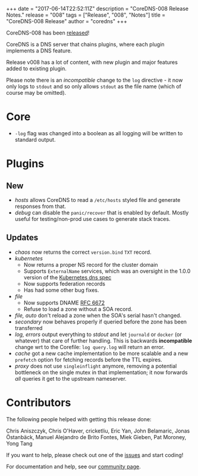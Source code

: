 +++
date = "2017-06-14T22:52:11Z"
description = "CoreDNS-008 Release Notes."
release = "008"
tags = ["Release", "008", "Notes"]
title = "CoreDNS-008 Release"
author = "coredns"
+++

CoreDNS-008 has been [released](https://github.com/bhaswanth88/coredns/releases/tag/v008)!

CoreDNS is a DNS server that chains plugins, where each plugin implements a DNS feature.

Release v008 has a lot of content, with new plugin and major features added to existing plugin.

Please note there is an *incompatible* change to the `log` directive - it now only logs to `stdout` and so
only allows `stdout` as the file name (which of course may be omitted).

# Core

* `-log` flag was changed into a boolean as all logging will be written to standard output.

# Plugins

## New

* *hosts* allows CoreDNS to read a `/etc/hosts` styled file and generate responses from that.
* *debug* can disable the `panic/recover` that is enabled by default. Mostly useful for testing/non-prod use cases to generate stack traces.

## Updates

* *chaos* now returns the correct `version.bind` `TXT` record.
* *kubernetes*
   * Now returns a proper NS record for the cluster domain
   * Supports `ExternalName` services, which was an oversight in the 1.0.0 version of the [Kubernetes dns spec](https://github.com/kubernetes/dns/blob/master/docs/specification.md)
   * Now supports federation records
   * Has had some other bug fixes.
* *file*
   * Now supports DNAME [RFC 6672](https://tools.ietf.org/html/rfc6672)
   * Refuse to load a zone without a SOA record.
* *file, auto* don't reload a zone when the SOA's serial hasn't changed.
* *secondary* now behaves properly if queried before the zone has been transferred
* *log, errors* output everything to *stdout* and let `journald` or `docker` (or whatever) that care of further handling. This is backwards **incompatible** change wrt to the Corefile: `log query.log` will return an error.
* *cache* got a new cache implementation to be more scalable and  a new `prefetch` option for fetching records before the TTL expires.
* *proxy* does not use `singleinflight` anymore, removing a potential bottleneck on the single mutex in that implementation; it now forwards *all* queries it get to the upstream nameserver.


# Contributors

The following people helped with getting this release done:

Chris Aniszczyk,
Chris O'Haver,
cricketliu,
Eric Yan,
John Belamaric,
Jonas Östanbäck,
Manuel Alejandro de Brito Fontes,
Miek Gieben,
Pat Moroney,
Yong Tang

If you want to help, please check out one of the [issues](https://github.com/bhaswanth88/coredns/issues/)
and start coding!

For documentation and help, see our [community page](https://coredns.io/community/).
